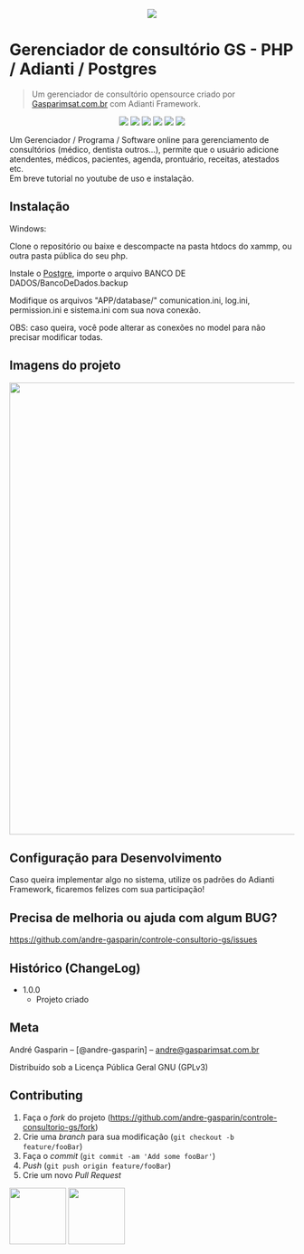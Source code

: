 <p align="center">
  <a href="https://sistemas.gasparimsat.com.br" target="_blank" rel="noopener">
    <img src="http://sistemas.gasparimsat.com.br/images/logo-cidadedigital-topo.png"> 
  </a>
</p>

# Gerenciador de consultório GS - PHP / Adianti / Postgres 
> Um gerenciador de consultório opensource criado por <a href="https://sistemas.gasparimsat.com.br" target="_blank" rel="noopener">Gasparimsat.com.br</a> com Adianti Framework.

<p align="center">
<img src="https://img.shields.io/badge/VERSÃO-1.0.0-green">
<img src="https://img.shields.io/badge/Licença-GNU 3.0-success">
<img src="https://img.shields.io/badge/PHP-GasparimSat-blue">
<img src="https://img.shields.io/badge/PHP-Adianti-blue">
<img src="https://img.shields.io/badge/PHP->7.2-blueviolet">
<img src="https://img.shields.io/badge/PHP-PostgreSQL-blueviolet">
</p>

Um Gerenciador / Programa / Software online para gerenciamento de consultórios (médico, dentista outros...), permite que o usuário adicione atendentes, médicos, pacientes, agenda, prontuário, receitas, atestados etc.<br>
Em breve tutorial no youtube de uso e instalação.





## Instalação

Windows:

Clone o repositório ou baixe e descompacte na pasta htdocs do xammp, ou outra pasta pública do seu php.

Instale o <a href="https://www.postgresql.org/download/">Postgre</a>, importe o arquivo BANCO DE DADOS/BancoDeDados.backup

Modifique os arquivos "APP/database/" comunication.ini, log.ini, permission.ini e sistema.ini com sua nova conexão.

OBS: caso queira, você pode alterar as conexões no model para não precisar modificar todas.

## Imagens do projeto


<img src="http://sistemas.gasparimsat.com.br/images/consultoriogs.jpg" width="800">

## Configuração para Desenvolvimento

Caso queira implementar algo no sistema, utilize os padrões do Adianti Framework, ficaremos felizes com sua participação!

## Precisa de melhoria ou ajuda com algum BUG?

<a href="https://github.com/andre-gasparin/controle-consultorio-gs/issues">https://github.com/andre-gasparin/controle-consultorio-gs/issues</a>


## Histórico (ChangeLog)

* 1.0.0
    * Projeto criado

## Meta

André Gasparin – [@andre-gasparin] – andre@gasparimsat.com.br

Distribuído sob a Licença Pública Geral GNU (GPLv3) 


## Contributing

1. Faça o _fork_ do projeto (<https://github.com/andre-gasparin/controle-consultorio-gs/fork>)
2. Crie uma _branch_ para sua modificação (`git checkout -b feature/fooBar`)
3. Faça o _commit_ (`git commit -am 'Add some fooBar'`)
4. _Push_ (`git push origin feature/fooBar`)
5. Crie um novo _Pull Request_

  <a href="https://sistemas.gasparimsat.com.br" target="_blank" rel="noopener"><img src="http://gasparimsat.com.br/wp-content/uploads/2011/05/logogs.png" width="100"></a>
      <img src="https://www.adianti.com.br/images/logo_full.svg" width="100">